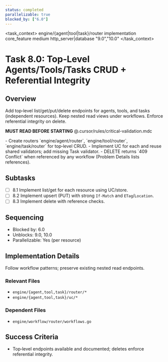 ```yaml
---
status: completed
parallelizable: true
blocked_by: ["6.0"]
---
```


<task_context>
<domain>engine/{agent|tool|task}/router</domain>
<type>implementation</type>
<scope>core_feature</scope>
<complexity>medium</complexity>
<dependencies>http_server|database</dependencies>
<unblocks>"9.0","10.0"</unblocks>
</task_context>

# Task 8.0: Top‑Level Agents/Tools/Tasks CRUD + Referential Integrity

## Overview

Add top‑level list/get/put/delete endpoints for agents, tools, and tasks (independent resources). Keep nested read views under workflows. Enforce referential integrity on delete.

<import>**MUST READ BEFORE STARTING** @.cursor/rules/critical-validation.mdc</import>

<requirements>
- Create routers `engine/agent/router`, `engine/tool/router`, `engine/task/router` for top‑level CRUD.
- Implement UC for each and reuse shared validators; add missing Task validator.
- DELETE returns `409 Conflict` when referenced by any workflow (Problem Details lists references).
</requirements>

## Subtasks

- [ ] 8.1 Implement list/get for each resource using UC/store.
- [ ] 8.2 Implement upsert (PUT) with strong `If-Match` and `ETag`/`Location`.
- [ ] 8.3 Implement delete with reference checks.

## Sequencing

- Blocked by: 6.0
- Unblocks: 9.0, 10.0
- Parallelizable: Yes (per resource)

## Implementation Details

Follow workflow patterns; preserve existing nested read endpoints.

### Relevant Files

- `engine/{agent,tool,task}/router/*`
- `engine/{agent,tool,task}/uc/*`

### Dependent Files

- `engine/workflow/router/workflows.go`

## Success Criteria

- Top‑level endpoints available and documented; deletes enforce referential integrity.
